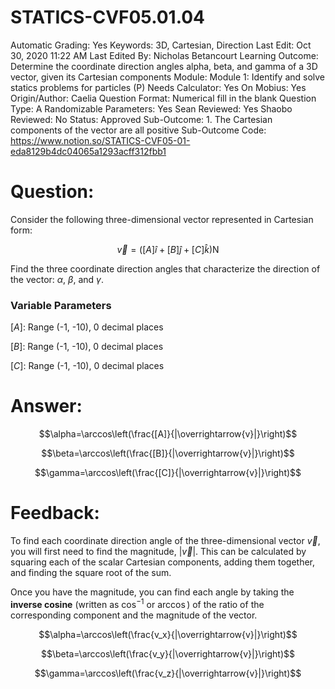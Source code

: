 # STATICS-CVF05.01.04

Automatic Grading: Yes
Keywords: 3D, Cartesian, Direction
Last Edit: Oct 30, 2020 11:22 AM
Last Edited By: Nicholas Betancourt
Learning Outcome: Determine the coordinate direction angles alpha, beta, and gamma of a 3D vector, given its Cartesian components
Module: Module 1: Identify and solve statics problems for particles (P)
Needs Calculator: Yes
On Mobius: Yes
Origin/Author: Caelia
Question Format: Numerical fill in the blank
Question Type: A
Randomizable Parameters: Yes
Sean Reviewed: Yes
Shaobo Reviewed: No
Status: Approved
Sub-Outcome: 1. The Cartesian components of the vector are all positive
Sub-Outcome Code: https://www.notion.so/STATICS-CVF05-01-eda8129b4dc04065a1293acff312fbb1

# Question:

Consider the following three-dimensional vector represented in Cartesian form: 

$$\overrightarrow{v}=\left([A]\hat{i}+[B]\hat{j}+[C]\hat{k}\right) \mathrm{N}$$

Find the three coordinate direction angles that characterize the direction of the vector: $\alpha$, $\beta$, and $\gamma$.

### Variable Parameters

$[A]:$ Range (-1, -10), 0 decimal places

$[B]:$ Range (-1, -10), 0 decimal places

$[C]:$ Range (-1, -10), 0 decimal places

# Answer:

$$\alpha=\arccos\left(\frac{[A]}{|\overrightarrow{v}|}\right)$$

$$\beta=\arccos\left(\frac{[B]}{|\overrightarrow{v}|}\right)$$

$$\gamma=\arccos\left(\frac{[C]}{|\overrightarrow{v}|}\right)$$

# Feedback:

To find each coordinate direction angle of the three-dimensional vector $\overrightarrow{v}$, you will first need to find the magnitude, $|\overrightarrow{v}|$. This can be calculated by squaring each of the scalar Cartesian components, adding them together, and finding the square root of the sum. 

Once you have the magnitude, you can find each angle by taking the **inverse cosine** (written as $\cos^{-1}$ or $\arccos$) of the ratio of the corresponding component and the magnitude of the vector. 

$$\alpha=\arccos\left(\frac{v_x}{|\overrightarrow{v}|}\right)$$

$$\beta=\arccos\left(\frac{v_y}{|\overrightarrow{v}|}\right)$$

$$\gamma=\arccos\left(\frac{v_z}{|\overrightarrow{v}|}\right)$$